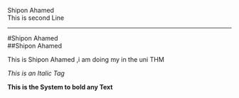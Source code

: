 <!--markdown tutorial-->
Shipon Ahamed  <br/>
This is second Line


---

#Shipon Ahamed  
##Shipon Ahamed


<p>This is Shipon Ahamed ,i am doing my in the uni THM</p>
<i> This is an Italic Tag</i>


__This is the System to bold any Text__
